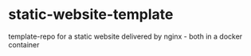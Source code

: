 # static-website-template
template-repo for a static website delivered by nginx - both in a docker container
